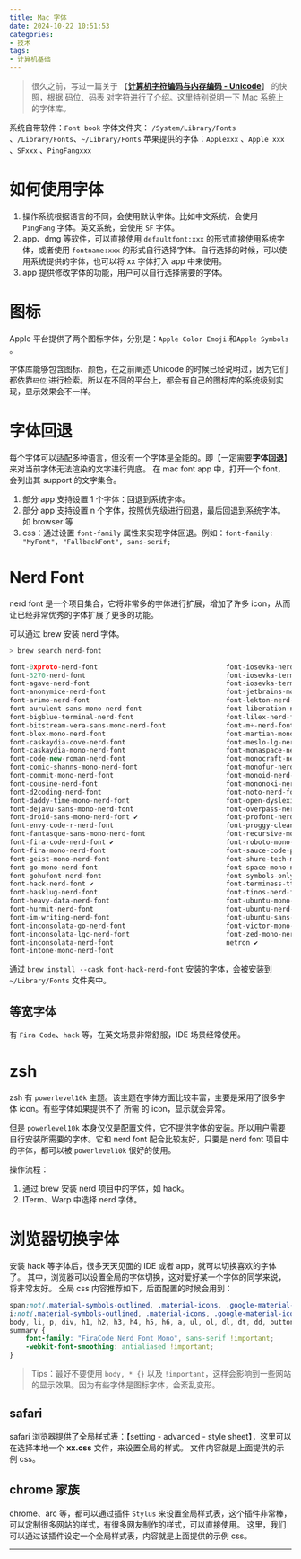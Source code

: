 ```yaml
---
title: Mac 字体
date: 2024-10-22 10:51:53
categories:
- 技术
tags:
- 计算机基础
---
```


> 很久之前，写过一篇关于 【[**计算机字符编码与内存编码 - Unicode**](https://www.yigegongjiang.com/2023/unicode/)】 的快照，根据 码位、码表 对字符进行了介绍。这里特别说明一下 Mac 系统上的字体库。

系统自带软件：`Font book`
字体文件夹： `/System/Library/Fonts` 、`/Library/Fonts`、`~/Library/Fonts`
苹果提供的字体：`Applexxx` 、`Apple xxx` 、`SFxxx` 、`PingFangxxx`

# 如何使用字体

1. 操作系统根据语言的不同，会使用默认字体。比如中文系统，会使用 `PingFang` 字体。英文系统，会使用 `SF` 字体。
2. app、dmg 等软件，可以直接使用 `defaultfont:xxx` 的形式直接使用系统字体，或者使用 `fontname:xxx` 的形式自行选择字体。自行选择的时候，可以使用系统提供的字体，也可以将 xx 字体打入 app 中来使用。
3. app 提供修改字体的功能，用户可以自行选择需要的字体。

<!-- more -->

# 图标

Apple 平台提供了两个图标字体，分别是：`Apple Color Emoji` 和`Apple Symbols` 。

字体库能够包含图标、颜色，在之前阐述 Unicode 的时候已经说明过，因为它们都依靠`码位` 进行检索。所以在不同的平台上，都会有自己的图标库的系统级别实现，显示效果会不一样。

# 字体回退

每个字体可以适配多种语言，但没有一个字体是全能的。即【一定需要**字体回退**】来对当前字体无法渲染的文字进行兜底。
在 mac font app 中，打开一个 font，会列出其 support 的文字集合。

1. 部分 app 支持设置 1 个字体：回退到系统字体。
2. 部分 app 支持设置 n 个字体，按照优先级进行回退，最后回退到系统字体。如 browser 等
3. css：通过设置 `font-family` 属性来实现字体回退。例如：`font-family: "MyFont", "FallbackFont", sans-serif;`

# Nerd Font

nerd font 是一个项目集合，它将非常多的字体进行扩展，增加了许多 icon，从而让已经非常优秀的字体扩展了更多的功能。

可以通过 brew 安装 nerd 字体。

```jsx
> brew search nerd-font

font-0xproto-nerd-font                                font-iosevka-nerd-font
font-3270-nerd-font                                   font-iosevka-term-nerd-font
font-agave-nerd-font                                  font-iosevka-term-slab-nerd-font
font-anonymice-nerd-font                              font-jetbrains-mono-nerd-font ✔
font-arimo-nerd-font                                  font-lekton-nerd-font
font-aurulent-sans-mono-nerd-font                     font-liberation-nerd-font
font-bigblue-terminal-nerd-font                       font-lilex-nerd-font
font-bitstream-vera-sans-mono-nerd-font               font-m+-nerd-font
font-blex-mono-nerd-font                              font-martian-mono-nerd-font
font-caskaydia-cove-nerd-font                         font-meslo-lg-nerd-font
font-caskaydia-mono-nerd-font                         font-monaspace-nerd-font
font-code-new-roman-nerd-font                         font-monocraft-nerd-font
font-comic-shanns-mono-nerd-font                      font-monofur-nerd-font
font-commit-mono-nerd-font                            font-monoid-nerd-font
font-cousine-nerd-font                                font-mononoki-nerd-font
font-d2coding-nerd-font                               font-noto-nerd-font
font-daddy-time-mono-nerd-font                        font-open-dyslexic-nerd-font
font-dejavu-sans-mono-nerd-font                       font-overpass-nerd-font
font-droid-sans-mono-nerd-font ✔                      font-profont-nerd-font
font-envy-code-r-nerd-font                            font-proggy-clean-tt-nerd-font
font-fantasque-sans-mono-nerd-font                    font-recursive-mono-nerd-font
font-fira-code-nerd-font ✔                            font-roboto-mono-nerd-font
font-fira-mono-nerd-font                              font-sauce-code-pro-nerd-font
font-geist-mono-nerd-font                             font-shure-tech-mono-nerd-font
font-go-mono-nerd-font                                font-space-mono-nerd-font
font-gohufont-nerd-font                               font-symbols-only-nerd-font
font-hack-nerd-font ✔                                 font-terminess-ttf-nerd-font
font-hasklug-nerd-font                                font-tinos-nerd-font
font-heavy-data-nerd-font                             font-ubuntu-mono-nerd-font
font-hurmit-nerd-font                                 font-ubuntu-nerd-font
font-im-writing-nerd-font                             font-ubuntu-sans-nerd-font
font-inconsolata-go-nerd-font                         font-victor-mono-nerd-font
font-inconsolata-lgc-nerd-font                        font-zed-mono-nerd-font
font-inconsolata-nerd-font                            netron ✔
font-intone-mono-nerd-font
```

通过 `brew install --cask font-hack-nerd-font` 安装的字体，会被安装到 `~/Library/Fonts` 文件夹中。

## 等宽字体

有 `Fira Code`、`hack` 等，在英文场景非常舒服，IDE 场景经常使用。

# zsh

zsh 有 `powerlevel10k` 主题。该主题在字体方面比较丰富，主要是采用了很多字体 icon。有些字体如果提供不了 所需 的 icon，显示就会异常。

但是 `powerlevel10k` 本身仅仅是配置文件，它不提供字体的安装。所以用户需要自行安装所需要的字体。它和 nerd font 配合比较友好，只要是 nerd font 项目中的字体，都可以被 `powerlevel10k` 很好的使用。

操作流程：

1. 通过 brew 安装 nerd 项目中的字体，如 hack。
2. ITerm、Warp 中选择 nerd 字体。

# 浏览器切换字体

安装 hack 等字体后，很多天天见面的 IDE 或者 app，就可以切换喜欢的字体了。
其中，浏览器可以设置全局的字体切换，这对爱好某一个字体的同学来说，将非常友好。
全局 css 内容推荐如下，后面配置的时候会用到：

```CSS
span:not(.material-symbols-outlined, .material-icons, .google-material-icons, .fa, .fas, .far, .fal, .fab, .fad, [class*="icon"], svg, [class*="DP"], [class*="hd"]),
i:not(.material-symbols-outlined, .material-icons, .google-material-icons, .fa, .fas, .far, .fal, .fab, .fad, [class*="icon"], svg, [class*="DP"], [class*="hd"]),
body, li, p, div, h1, h2, h3, h4, h5, h6, a, ul, ol, dl, dt, dd, button, input, textarea, select, option, optgroup, label, pre, code, kbd, samp, var, table, th, td, tr, thead, tbody, tfoot, caption, blockquote, cite, q, strong, em, b, small, sub, sup, mark, del, ins, abbr, acronym, address, time, form, fieldset, legend, nav, header, footer, section, article, aside, main, details,
summary {
    font-family: "FiraCode Nerd Font Mono", sans-serif !important;
    -webkit-font-smoothing: antialiased !important;
}
```

> Tips：最好不要使用 `body, * {}` 以及 `!important`，这样会影响到一些网站的显示效果。因为有些字体是图标字体，会紊乱变形。

## safari

safari 浏览器提供了全局样式表：【setting - advanced - style sheet】，这里可以在选择本地一个 **xx.css** 文件，来设置全局的样式。
文件内容就是上面提供的示例 css。

## chrome 家族

chrome、arc 等，都可以通过插件 `Stylus` 来设置全局样式表，这个插件非常棒，可以定制很多网站的样式，有很多网友制作的样式，可以直接使用。
这里，我们可以通过该插件设定一个全局样式表，内容就是上面提供的示例 css。

___

